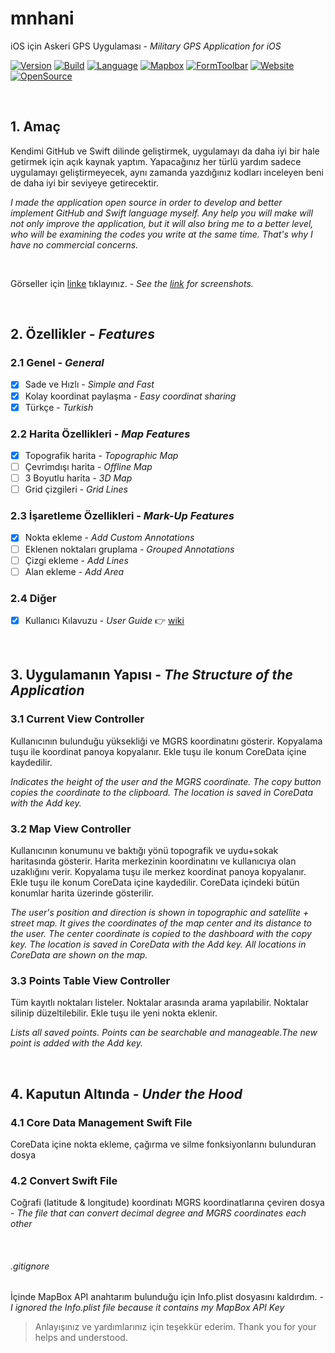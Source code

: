 # mnhani
iOS için Askeri GPS Uygulaması - *Military GPS Application for iOS*

[![Version](https://img.shields.io/badge/Version-1.2-ff9500.svg)](https://swift.org/)
[![Build](https://img.shields.io/badge/Build-3-ff9500.svg)](https://swift.org/)
[![Language](https://img.shields.io/badge/Swift-4.1-ff9500.svg)](https://swift.org/)
[![Mapbox](https://img.shields.io/badge/Mapbox-4.0.0-ff9500.svg)](https://www.mapbox.com/)
[![FormToolbar](https://img.shields.io/badge/FormToolbar-1.1-ff9500.svg)](https://github.com/sgr-ksmt/FormToolbar)
[![Website](https://img.shields.io/website-up-down-green-red/http/abuzeremre.com.svg)](http://abuzeremre.com/)
[![OpenSource](https://img.shields.io/badge/Open-Source-ff9500.svg)](https://swift.org/)

<br>

## 1. Amaç
Kendimi GitHub ve Swift dilinde geliştirmek, uygulamayı da daha iyi bir hale getirmek için açık kaynak yaptım. Yapacağınız her türlü yardım sadece uygulamayı geliştirmeyecek, aynı zamanda yazdığınız kodları inceleyen beni de daha iyi bir seviyeye getirecektir. 


*I made the application open source in order to develop and better implement GitHub and Swift language myself. Any help you will make will not only improve the application, but it will also bring me to a better level, who will be examining the codes you write at the same time. That's why I have no commercial concerns.*

<br>

Görseller için [linke](http://abuzeremre.com/mnhani-app) tıklayınız. - *See the [link](http://abuzeremre.com/mnhani-app) for screenshots.*


<br>

## 2. Özellikler - *Features*
### 2.1 Genel - *General*
- [x] Sade ve Hızlı - *Simple and Fast*
- [x] Kolay koordinat paylaşma - *Easy coordinat sharing*
- [x] Türkçe - *Turkish*
### 2.2 Harita Özellikleri - *Map Features*
- [x] Topografik harita - *Topographic Map*
- [ ] Çevrimdışı harita - *Offline Map*
- [ ] 3 Boyutlu harita - *3D Map*
- [ ] Grid çizgileri - *Grid Lines*
### 2.3 İşaretleme Özellikleri - *Mark-Up Features*
- [x] Nokta ekleme - *Add Custom Annotations*
- [ ] Eklenen noktaları gruplama - *Grouped Annotations*
- [ ] Çizgi ekleme - *Add Lines*
- [ ] Alan ekleme - *Add Area*
### 2.4 Diğer
- [x] Kullanıcı Kılavuzu - *User Guide* :point_right: [wiki](https://github.com/aeosmanoglu/mnhani/wiki)

<br>

## 3. Uygulamanın Yapısı - *The Structure of the Application*
### 3.1 Current View Controller
Kullanıcının bulunduğu yüksekliği ve MGRS koordinatını gösterir. Kopyalama tuşu ile koordinat panoya kopyalanır. Ekle tuşu ile konum CoreData içine kaydedilir.


*Indicates the height of the user and the MGRS coordinate. The copy button copies the coordinate to the clipboard. The location is saved in CoreData with the Add key.*

### 3.2 Map View Controller
Kullanıcının konumunu ve baktığı yönü topografik ve uydu+sokak haritasında gösterir. Harita merkezinin koordinatını ve kullanıcıya olan uzaklığını verir. Kopyalama tuşu ile merkez koordinat panoya kopyalanır. Ekle tuşu ile konum CoreData içine kaydedilir. CoreData içindeki bütün konumlar harita üzerinde gösterilir.


*The user's position and direction is shown in topographic and satellite + street map. It gives the coordinates of the map center and its distance to the user. The center coordinate is copied to the dashboard with the copy key. The location is saved in CoreData with the Add key. All locations in CoreData are shown on the map.*

### 3.3 Points Table View Controller
Tüm kayıtlı noktaları listeler. Noktalar arasında arama yapılabilir. Noktalar silinip düzeltilebilir. Ekle tuşu ile yeni nokta eklenir.


*Lists all saved points. Points can be searchable and manageable.The new point is added with the Add key.*

<br>

## 4. Kaputun Altında - *Under the Hood*
### 4.1 Core Data Management Swift File
CoreData içine nokta ekleme, çağırma ve silme fonksiyonlarını bulunduran dosya

### 4.2 Convert Swift File
Coğrafi (latitude & longitude) koordinatı MGRS koordinatlarına çeviren dosya - *The file that can convert decimal degree and MGRS coordinates each other*

<br>

###### .gitignore
İçinde MapBox API anahtarım bulunduğu için Info.plist dosyasını kaldırdım. - *I ignored the Info.plist file because it contains my MapBox API Key*

> Anlayışınız ve yardımlarınız için teşekkür ederim.
> Thank you for your helps and understood.

